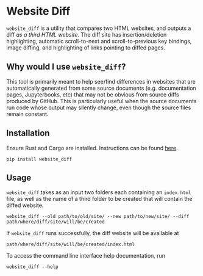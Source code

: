 # Website Diff

`website_diff` is a utility that compares two HTML websites, and outputs a diff *as a third HTML website*.
The diff site has insertion/deletion highlighting, automatic scroll-to-next and scroll-to-previous key bindings,
image diffing, and highlighting of links pointing to diffed pages.

## Why would I use `website_diff`?
This tool is primarily meant to help see/find differences in websites that are automatically generated from some source
documents (e.g. documentation pages, Jupyterbooks, etc) that may not be obvious from source diffs produced by GitHub.
This is particularly useful when the source documents run code whose output may silently change, even though the source
files remain constant.

## Installation
Ensure Rust and Cargo are installed. Instructions can be found [here](https://www.rust-lang.org/tools/install).

```
pip install website_diff
```

## Usage
`website_diff` takes as an input two folders each containing an `index.html` file, as well as the name of a third folder to be created
that will contain the diffed website.
```
website_diff --old path/to/old/site/ --new path/to/new/site/ --diff path/where/diff/site/will/be/created
```
If `website_diff` runs successfully, the diff website will be available at
```
path/where/diff/site/will/be/created/index.html
```

To access the command line interface help documentation, run
```
website_diff --help
```
